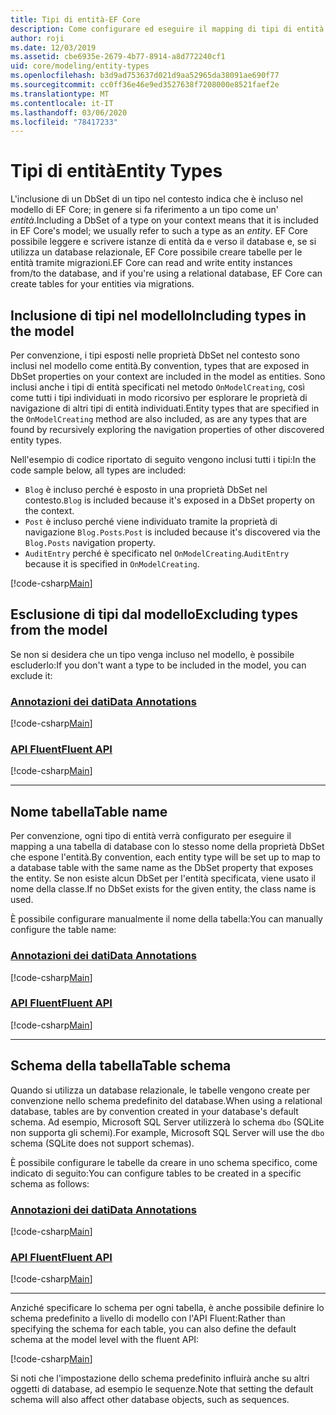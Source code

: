 ```yaml
---
title: Tipi di entità-EF Core
description: Come configurare ed eseguire il mapping di tipi di entità usando Entity Framework Core
author: roji
ms.date: 12/03/2019
ms.assetid: cbe6935e-2679-4b77-8914-a8d772240cf1
uid: core/modeling/entity-types
ms.openlocfilehash: b3d9ad753637d021d9aa52965da38091ae690f77
ms.sourcegitcommit: cc0ff36e46e9ed3527638f7208000e8521faef2e
ms.translationtype: MT
ms.contentlocale: it-IT
ms.lasthandoff: 03/06/2020
ms.locfileid: "78417233"
---
```

# <a name="entity-types"></a><span data-ttu-id="77205-103">Tipi di entità</span><span class="sxs-lookup"><span data-stu-id="77205-103">Entity Types</span></span>

<span data-ttu-id="77205-104">L'inclusione di un DbSet di un tipo nel contesto indica che è incluso nel modello di EF Core; in genere si fa riferimento a un tipo come un' *entità*.</span><span class="sxs-lookup"><span data-stu-id="77205-104">Including a DbSet of a type on your context means that it is included in EF Core's model; we usually refer to such a type as an *entity*.</span></span> <span data-ttu-id="77205-105">EF Core possibile leggere e scrivere istanze di entità da e verso il database e, se si utilizza un database relazionale, EF Core possibile creare tabelle per le entità tramite migrazioni.</span><span class="sxs-lookup"><span data-stu-id="77205-105">EF Core can read and write entity instances from/to the database, and if you're using a relational database, EF Core can create tables for your entities via migrations.</span></span>

## <a name="including-types-in-the-model"></a><span data-ttu-id="77205-106">Inclusione di tipi nel modello</span><span class="sxs-lookup"><span data-stu-id="77205-106">Including types in the model</span></span>

<span data-ttu-id="77205-107">Per convenzione, i tipi esposti nelle proprietà DbSet nel contesto sono inclusi nel modello come entità.</span><span class="sxs-lookup"><span data-stu-id="77205-107">By convention, types that are exposed in DbSet properties on your context are included in the model as entities.</span></span> <span data-ttu-id="77205-108">Sono inclusi anche i tipi di entità specificati nel metodo `OnModelCreating`, così come tutti i tipi individuati in modo ricorsivo per esplorare le proprietà di navigazione di altri tipi di entità individuati.</span><span class="sxs-lookup"><span data-stu-id="77205-108">Entity types that are specified in the `OnModelCreating` method are also included, as are any types that are found by recursively exploring the navigation properties of other discovered entity types.</span></span>

<span data-ttu-id="77205-109">Nell'esempio di codice riportato di seguito vengono inclusi tutti i tipi:</span><span class="sxs-lookup"><span data-stu-id="77205-109">In the code sample below, all types are included:</span></span>

* <span data-ttu-id="77205-110">`Blog` è incluso perché è esposto in una proprietà DbSet nel contesto.</span><span class="sxs-lookup"><span data-stu-id="77205-110">`Blog` is included because it's exposed in a DbSet property on the context.</span></span>
* <span data-ttu-id="77205-111">`Post` è incluso perché viene individuato tramite la proprietà di navigazione `Blog.Posts`.</span><span class="sxs-lookup"><span data-stu-id="77205-111">`Post` is included because it's discovered via the `Blog.Posts` navigation property.</span></span>
* <span data-ttu-id="77205-112">`AuditEntry` perché è specificato nel `OnModelCreating`.</span><span class="sxs-lookup"><span data-stu-id="77205-112">`AuditEntry` because it is specified in `OnModelCreating`.</span></span>

[!code-csharp[Main](../../../samples/core/Modeling/Conventions/EntityTypes.cs?name=EntityTypes&highlight=3,7,16)]

## <a name="excluding-types-from-the-model"></a><span data-ttu-id="77205-113">Esclusione di tipi dal modello</span><span class="sxs-lookup"><span data-stu-id="77205-113">Excluding types from the model</span></span>

<span data-ttu-id="77205-114">Se non si desidera che un tipo venga incluso nel modello, è possibile escluderlo:</span><span class="sxs-lookup"><span data-stu-id="77205-114">If you don't want a type to be included in the model, you can exclude it:</span></span>

### <a name="data-annotations"></a>[<span data-ttu-id="77205-115">Annotazioni dei dati</span><span class="sxs-lookup"><span data-stu-id="77205-115">Data Annotations</span></span>](#tab/data-annotations)

[!code-csharp[Main](../../../samples/core/Modeling/DataAnnotations/IgnoreType.cs?name=IgnoreType&highlight=1)]

### <a name="fluent-api"></a>[<span data-ttu-id="77205-116">API Fluent</span><span class="sxs-lookup"><span data-stu-id="77205-116">Fluent API</span></span>](#tab/fluent-api)

[!code-csharp[Main](../../../samples/core/Modeling/FluentAPI/IgnoreType.cs?name=IgnoreType&highlight=3)]

***

## <a name="table-name"></a><span data-ttu-id="77205-117">Nome tabella</span><span class="sxs-lookup"><span data-stu-id="77205-117">Table name</span></span>

<span data-ttu-id="77205-118">Per convenzione, ogni tipo di entità verrà configurato per eseguire il mapping a una tabella di database con lo stesso nome della proprietà DbSet che espone l'entità.</span><span class="sxs-lookup"><span data-stu-id="77205-118">By convention, each entity type will be set up to map to a database table with the same name as the DbSet property that exposes the entity.</span></span> <span data-ttu-id="77205-119">Se non esiste alcun DbSet per l'entità specificata, viene usato il nome della classe.</span><span class="sxs-lookup"><span data-stu-id="77205-119">If no DbSet exists for the given entity, the class name is used.</span></span>

<span data-ttu-id="77205-120">È possibile configurare manualmente il nome della tabella:</span><span class="sxs-lookup"><span data-stu-id="77205-120">You can manually configure the table name:</span></span>

### <a name="data-annotations"></a>[<span data-ttu-id="77205-121">Annotazioni dei dati</span><span class="sxs-lookup"><span data-stu-id="77205-121">Data Annotations</span></span>](#tab/data-annotations)

[!code-csharp[Main](../../../samples/core/Modeling/DataAnnotations/TableName.cs?Name=TableName&highlight=1)]

### <a name="fluent-api"></a>[<span data-ttu-id="77205-122">API Fluent</span><span class="sxs-lookup"><span data-stu-id="77205-122">Fluent API</span></span>](#tab/fluent-api)

[!code-csharp[Main](../../../samples/core/Modeling/FluentAPI/TableName.cs?Name=TableName&highlight=3-4)]

***

## <a name="table-schema"></a><span data-ttu-id="77205-123">Schema della tabella</span><span class="sxs-lookup"><span data-stu-id="77205-123">Table schema</span></span>

<span data-ttu-id="77205-124">Quando si utilizza un database relazionale, le tabelle vengono create per convenzione nello schema predefinito del database.</span><span class="sxs-lookup"><span data-stu-id="77205-124">When using a relational database, tables are by convention created in your database's default schema.</span></span> <span data-ttu-id="77205-125">Ad esempio, Microsoft SQL Server utilizzerà lo schema `dbo` (SQLite non supporta gli schemi).</span><span class="sxs-lookup"><span data-stu-id="77205-125">For example, Microsoft SQL Server will use the `dbo` schema (SQLite does not support schemas).</span></span>

<span data-ttu-id="77205-126">È possibile configurare le tabelle da creare in uno schema specifico, come indicato di seguito:</span><span class="sxs-lookup"><span data-stu-id="77205-126">You can configure tables to be created in a specific schema as follows:</span></span>

### <a name="data-annotations"></a>[<span data-ttu-id="77205-127">Annotazioni dei dati</span><span class="sxs-lookup"><span data-stu-id="77205-127">Data Annotations</span></span>](#tab/data-annotations)

[!code-csharp[Main](../../../samples/core/Modeling/DataAnnotations/TableNameAndSchema.cs?name=TableNameAndSchema&highlight=1)]

### <a name="fluent-api"></a>[<span data-ttu-id="77205-128">API Fluent</span><span class="sxs-lookup"><span data-stu-id="77205-128">Fluent API</span></span>](#tab/fluent-api)

[!code-csharp[Main](../../../samples/core/Modeling/FluentAPI/TableNameAndSchema.cs?name=TableNameAndSchema&highlight=3-4)]

***

<span data-ttu-id="77205-129">Anziché specificare lo schema per ogni tabella, è anche possibile definire lo schema predefinito a livello di modello con l'API Fluent:</span><span class="sxs-lookup"><span data-stu-id="77205-129">Rather than specifying the schema for each table, you can also define the default schema at the model level with the fluent API:</span></span>

[!code-csharp[Main](../../../samples/core/Modeling/FluentAPI/DefaultSchema.cs?name=DefaultSchema&highlight=3)]

<span data-ttu-id="77205-130">Si noti che l'impostazione dello schema predefinito influirà anche su altri oggetti di database, ad esempio le sequenze.</span><span class="sxs-lookup"><span data-stu-id="77205-130">Note that setting the default schema will also affect other database objects, such as sequences.</span></span>
